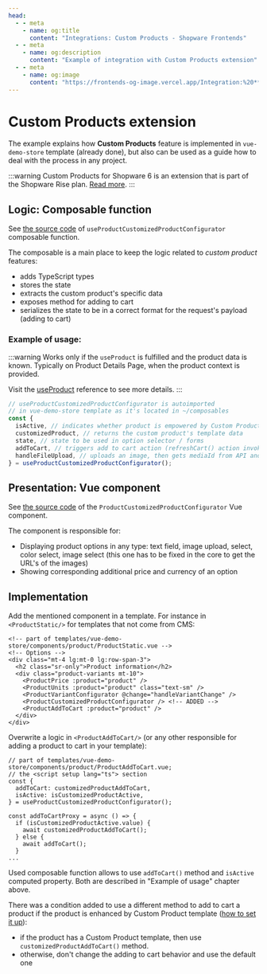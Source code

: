 ```yaml
---
head:
  - - meta
    - name: og:title
      content: "Integrations: Custom Products - Shopware Frontends"
  - - meta
    - name: og:description
      content: "Example of integration with Custom Products extension"
  - - meta
    - name: og:image
      content: "https://frontends-og-image.vercel.app/Integration:%20**Custom%20Products**?fontSize=100px"
---
```


# Custom Products extension

The example explains how **Custom Products** feature is implemented in `vue-demo-store` template (already done), but also can be used as a guide how to deal with the process in any project.

:::warning Custom Products for Shopware 6 is an extension that is part of the Shopware Rise plan.
[Read more](https://docs.shopware.com/en/shopware-6-en/extensions/customproducts).
:::

## Logic: Composable function

See [the source code](https://github.com/shopware/frontends/blob/main/templates/vue-demo-store/composables/useProductCustomizedProductConfigurator.ts) of `useProductCustomizedProductConfigurator` composable function.

The composable is a main place to keep the logic related to _custom product_ features:

- adds TypeScript types
- stores the state
- extracts the custom product's specific data
- exposes method for adding to cart
- serializes the state to be in a correct format for the request's payload (adding to cart)

### Example of usage:

:::warning
Works only if the `useProduct` is fulfilled and the product data is known. Typically on Product Details Page, when the product context is provided.

Visit the [useProduct](../../packages/composables/useProduct) reference to see more details.
:::

```ts
// useProductCustomizedProductConfigurator is autoimported
// in vue-demo-store template as it's located in ~/composables
const {
  isActive, // indicates whether product is empowered by Custom Products extension and active
  customizedProduct, // returns the custom product's template data
  state, // state to be used in option selector / forms
  addToCart, // triggers add to cart action (refreshCart() action invoked afterwards)
  handleFileUpload, // uploads an image, then gets mediaId from API and assigns it to the state
} = useProductCustomizedProductConfigurator();
```

## Presentation: Vue component

See [the source code](https://github.com/shopware/frontends/blob/main/templates/vue-demo-store/components/product/ProductCustomizedProductConfigurator.vue) of the `ProductCustomizedProductConfigurator` Vue component.

The component is responsible for:

- Displaying product options in any type: text field, image upload, select, color select, image select (this one has to be fixed in the core to get the URL's of the images)
- Showing corresponding additional price and currency of an option

## Implementation

Add the mentioned component in a template. For instance in `<ProductStatic/>` for templates that not come from CMS:

```html{9}
<!-- part of templates/vue-demo-store/components/product/ProductStatic.vue -->
<!-- Options -->
<div class="mt-4 lg:mt-0 lg:row-span-3">
  <h2 class="sr-only">Product information</h2>
  <div class="product-variants mt-10">
    <ProductPrice :product="product" />
    <ProductUnits :product="product" class="text-sm" />
    <ProductVariantConfigurator @change="handleVariantChange" />
    <ProductCustomizedProductConfigurator /> <!-- ADDED -->
    <ProductAddToCart :product="product" />
  </div>
</div>
```

Overwrite a logic in `<ProductAddToCart/>` (or any other responsible for adding a product to cart in your template):

```ts{3-6,9-10}
// part of templates/vue-demo-store/components/product/ProductAddToCart.vue;
// the <script setup lang="ts"> section
const {
  addToCart: customizedProductAddToCart,
  isActive: isCustomizedProductActive,
} = useProductCustomizedProductConfigurator();

const addToCartProxy = async () => {
  if (isCustomizedProductActive.value) {
    await customizedProductAddToCart();
  } else {
    await addToCart();
  }
...
```

Used composable function allows to use `addToCart()` method and `isActive` computed property. Both are described in "Example of usage" chapter above.

There was a condition added to use a different method to add to cart a product if the product is enhanced by Custom Product template ([how to set it up](https://docs.shopware.com/en/shopware-6-en/extensions/customproducts)):

- if the product has a Custom Product template, then use `customizedProductAddToCart()` method.
- otherwise, don't change the adding to cart behavior and use the default one
